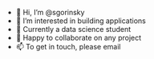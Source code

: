 - 👋 Hi, I’m @sgorinsky
- 👀 I’m interested in building applications
- 🌱 Currently a data science student
- 💞️ Happy to collaborate on any project
- 📫 To get in touch, please email

<!---
sgorinsky/sgorinsky is a ✨ special ✨ repository because its `README.md` (this file) appears on your GitHub profile.
You can click the Preview link to take a look at your changes.
--->

